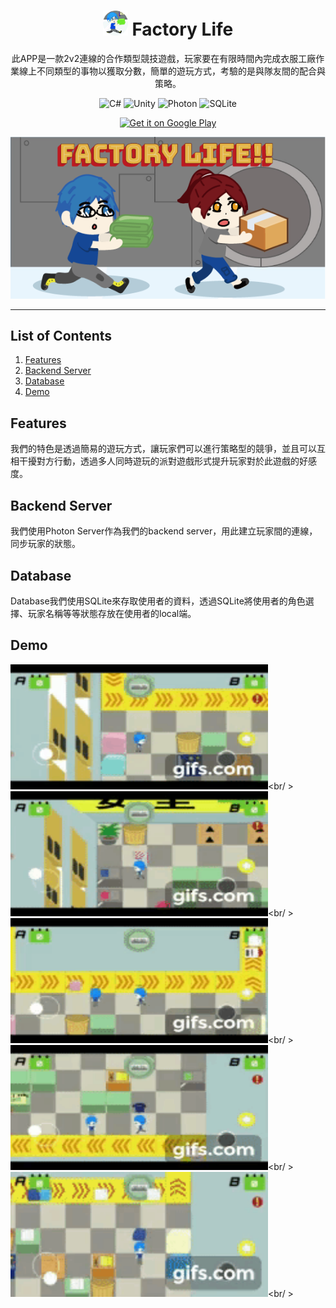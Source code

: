 # <div align="center"><img src="docs/logo.png" alt="icon" width=40> Factory Life</div>
<div align="center">此APP是一款2v2連線的合作類型競技遊戲，玩家要在有限時間內完成衣服工廠作業線上不同類型的事物以獲取分數，簡單的遊玩方式，考驗的是與隊友間的配合與策略。

![C#](https://img.shields.io/badge/C%23-Language-blueviolet)
![Unity](https://img.shields.io/badge/Unity-Platform-black?logo=unity)
![Photon](https://img.shields.io/badge/Photon-Server-blue)
![SQLite](https://img.shields.io/badge/SQLite-Database-9cf?logo=sqlite)


<a href='https://play.google.com/store/apps/details?id=com.roger.FactoryLife'><img alt='Get it on Google Play' src='https://play.google.com/intl/en_us/badges/static/images/badges/en_badge_web_generic.png' width=200 /></a>

</div>

<div align="center">
<a href='https://play.google.com/store/apps/details?id=com.roger.FactoryLife'><img alt='home' src='docs/home.png'/></a>
</div>

***

## List of Contents

1. [Features](#features)
2. [Backend Server](#backendserver)
3. [Database](#database)
4. [Demo](#demo)

<h2 id="features">Features</h2>

我們的特色是透過簡易的遊玩方式，讓玩家們可以進行策略型的競爭，並且可以互相干擾對方行動，透過多人同時遊玩的派對遊戲形式提升玩家對於此遊戲的好感度。

<h2 id="backendserver">Backend Server</h2>

我們使用Photon Server作為我們的backend server，用此建立玩家間的連線，同步玩家的狀態。

<h2 id="database">Database</h2>

Database我們使用SQLite來存取使用者的資料，透過SQLite將使用者的角色選擇、玩家名稱等等狀態存放在使用者的local端。

<h2 id="demo">Demo</h2>

<img src="docs/gif1.gif" width="412" height="200"/><br/ >
<img src="docs/gif2.gif" width="412" height="200"/><br/ >
<img src="docs/gif3.gif" width="412" height="200"/><br/ >
<img src="docs/gif4.gif" width="412" height="200"/><br/ >
<img src="docs/gif5.gif" width="412" height="200"/><br/ >


